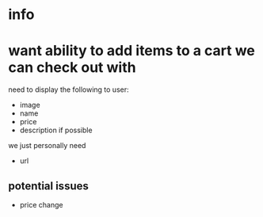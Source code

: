 # info


# want ability to add items to a cart we can check out with

need to display the following to user:

- image 
- name
- price
- description if possible 

we just personally need
- url


## potential issues
- price change
